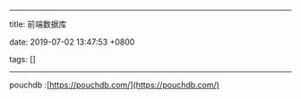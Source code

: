 
---

title: 前端数据库

date: 2019-07-02 13:47:53 +0800

tags: []

---
pouchdb :[https://pouchdb.com/](https://pouchdb.com/)

